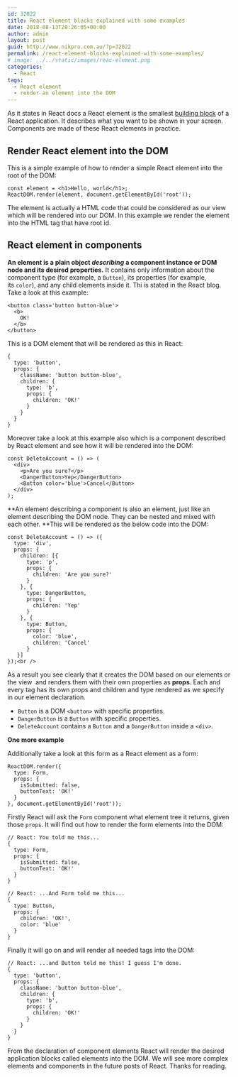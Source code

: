 ```yaml
---
id: 32022
title: React element blocks explained with some examples
date: 2018-08-13T20:26:05+00:00
author: admin
layout: post
guid: http://www.nikpro.com.au/?p=32022
permalink: /react-element-blocks-explained-with-some-examples/
# image: ../../static/images/reac-element.png
categories:
  - React
tags:
  - React element
  - render an element into the DOM
---
```

 

As it states in React docs a React element is the smallest [building block](http://www.nikpro.com.au/react-component-building-blocks-simple-explanation-part-1/) of a React application. It describes what you want to be shown in your screen. Components are made of these React elements in practice.

## Render React element into the DOM

This is a simple example of how to render a simple React element into the root of the DOM:


```
const element = <h1>Hello, world</h1>;
ReactDOM.render(element, document.getElementById('root'));
```


The element is actually a HTML code that could be considered as our view which will be rendered into our DOM. In this example we render the element into the HTML tag that have root id.

## React element in components

**An element is a plain object _describing_ a component instance or DOM node and its desired properties.** It contains only information about the component type (for example, a `Button`), its properties (for example, its `color`), and any child elements inside it. Thi is stated in the React blog. Take a look at this example:


```
<button class='button button-blue'>
  <b>
    OK!
  </b>
</button>
```


This is a DOM element that will be rendered as this in React:


```
{
  type: 'button',
  props: {
    className: 'button button-blue',
    children: {
      type: 'b',
      props: {
        children: 'OK!'
      }
    }
  }
}
```


Moreover take a look at this example also which is a component described by React element and see how it will be rendered into the DOM:


```
const DeleteAccount = () => (
  <div>
    <p>Are you sure?</p>
    <DangerButton>Yep</DangerButton>
    <Button color='blue'>Cancel</Button>
  </div>
);
```


**An element describing a component is also an element, just like an element describing the DOM node. They can be nested and mixed with each other. **This will be rendered as the below code into the DOM:


```
const DeleteAccount = () => ({
  type: 'div',
  props: {
    children: [{
      type: 'p',
      props: {
        children: 'Are you sure?'
      }
    }, {
      type: DangerButton,
      props: {
        children: 'Yep'
      }
    }, {
      type: Button,
      props: {
        color: 'blue',
        children: 'Cancel'
      }
   }]
});<br />
```


As a result you see clearly that it creates the DOM based on our elements or the view  and renders them with their own properties as **props**. Each and every tag has its own props and children and type rendered as we specify in our element declaration.

  * `Button` is a DOM `<button>` with specific properties.
  * `DangerButton` is a `Button` with specific properties.
  * `DeleteAccount` contains a `Button` and a `DangerButton` inside a `<div>`.

**One more example**

Additionally take a look at this form as a React element as a form:


```
ReactDOM.render({
  type: Form,
  props: {
    isSubmitted: false,
    buttonText: 'OK!'
  }
}, document.getElementById('root'));
```


Firstly React will ask the `Form` component what element tree it returns, given those `props`. It will find out how to render the form elements into the DOM:


```
// React: You told me this...
{
  type: Form,
  props: {
    isSubmitted: false,
    buttonText: 'OK!'
  }
}

// React: ...And Form told me this...
{
  type: Button,
  props: {
    children: 'OK!',
    color: 'blue'
  }
}
```


Finally it will go on and will render all needed tags into the DOM:


```
// React: ...and Button told me this! I guess I'm done.
{
  type: 'button',
  props: {
    className: 'button button-blue',
    children: {
      type: 'b',
      props: {
        children: 'OK!'
      }
    }
  }
}
```


From the declaration of component elements React will render the desired application blocks called elements into the DOM. We will see more complex elements and components in the future posts of React. Thanks for reading.